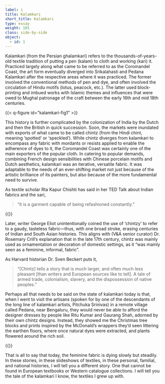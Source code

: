 ```yaml
---
label: i
title: Kalamkari
short_title: Kalamkari
type: essay
weight: 101
class: side-by-side
object:
  - id: 1
---
```


Kalamkari (from the Persian ghalamkari) refers to the thousands-of-years-old textile tradition of putting a pen (kalam) to cloth and working (kari) it. Practiced largely along what came to be referred to as the Coromandel Coast, the art form eventually diverged into Srikalahasti and Pedana Kalamkari after the respective areas where it was practiced. The former involved the conventional methods of pen and dye, and often involved the circulation of Hindu motifs (lotus, peacock, etc.). The latter used block-printing and imbued works with Islamic themes and influences that were owed to Mughal patronage of the craft between the early 16th and mid 18th centuries.

{{< q-figure id="kalamkari-fig1" >}}

This history is further complicated by the colonization of India by the Dutch and then the British in quick succession. Soon, the markets were inundated with exports of what came to be called chintz (from the Hindi chint, meaning ‘spotted’ or ‘speckled’). While chintz diverges from kalamkari to encompass any fabric with mordants or resists applied to enable the adherence of dyes to it, the Coromandel Coast was certainly one of the main exporters of the popular cloth. In catering to popular demands, combining French design sensibilities with Chinese porcelain motifs and Dutch aesthetics, kalamkari was an iterative, versatile fabric. It was adaptable to the needs of an ever-shifting market not just because of the artistic brilliance of its painters, but also because of the more fundamental need to survive.

As textile scholar Rta Kapur Chishti has said in her TED Talk about Indian fabrics and the sari,

>“it is a garment capable of being refashioned constantly.”

{{<q-figure-group id="kalamkari-fig2, kalamkari-fig3, kalamkari-fig4, kalamkari-fig5, kalamkari-fig6" grid="6">}}

Later, writer George Eliot unintentionally coined the use of ‘chintzy’ to refer to a gaudy, tasteless fabric—thus, with one broad stroke, erasing centuries of Indian and South Asian histories. This aligns with (V&A senior curator) Dr. Rosemary Crill’s explanation that in the late 17th century, chintz was mainly used as ornamentation or decoration of domestic settings, as it “was mainly seen as a feminine, informal, fabric”.    

As Harvard historian Dr. Sven Beckert puts it,

>“[Chintz] tells a story that is much larger, and often much less pleasant [than writers and European sources like to tell]. A tale of armed trade, colonialism, slavery, and the dispossession of native peoples.”

Perhaps all that needs to be said on the state of kalamkari today is that, when I went to visit the artisans (spoken for by one of the descendants of the long line of kalamkari artists, Pitchuka Srinivas) in a remote village called Pedana, near Bengaluru, they would never be able to afford the designer dresses by people like Ritu Kumar and Gaurang Shah, adorned by their own chintz designs. Instead, they showed me the Christmas tree blocks and prints inspired by the McDonald’s wrappers they’d seen littering the earthen floors, where once natural dyes were extracted, and plants flowered around the rich soil.

{{<q-figure-group id="rk-fig2, rk-fig3, rk-fig4, rk-fig5" grid="2">}}

That is all to say that today, the feminine fabric is dying slowly but steadily. In these stories, in these slideshows of textiles, in these personal, familial, and national histories, I will tell you a different story. One that cannot be found in European textbooks or Western catalogue collections. I will tell you the tale of the kalamkari I know, the textiles I grew up with. 
